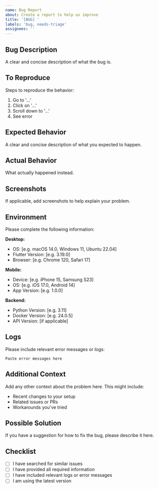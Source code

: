 ```yaml
---
name: Bug Report
about: Create a report to help us improve
title: '[BUG] '
labels: 'bug, needs-triage'
assignees: ''
---
```


## Bug Description
A clear and concise description of what the bug is.

## To Reproduce
Steps to reproduce the behavior:
1. Go to '...'
2. Click on '...'
3. Scroll down to '...'
4. See error

## Expected Behavior
A clear and concise description of what you expected to happen.

## Actual Behavior
What actually happened instead.

## Screenshots
If applicable, add screenshots to help explain your problem.

## Environment
Please complete the following information:

**Desktop:**
- OS: [e.g. macOS 14.0, Windows 11, Ubuntu 22.04]
- Flutter Version: [e.g. 3.19.0]
- Browser: [e.g. Chrome 120, Safari 17]

**Mobile:**
- Device: [e.g. iPhone 15, Samsung S23]
- OS: [e.g. iOS 17.0, Android 14]
- App Version: [e.g. 1.0.0]

**Backend:**
- Python Version: [e.g. 3.11]
- Docker Version: [e.g. 24.0.5]
- API Version: [if applicable]

## Logs
Please include relevant error messages or logs:

```
Paste error messages here
```

## Additional Context
Add any other context about the problem here. This might include:
- Recent changes to your setup
- Related issues or PRs
- Workarounds you've tried

## Possible Solution
If you have a suggestion for how to fix the bug, please describe it here.

## Checklist
- [ ] I have searched for similar issues
- [ ] I have provided all required information
- [ ] I have included relevant logs or error messages
- [ ] I am using the latest version
